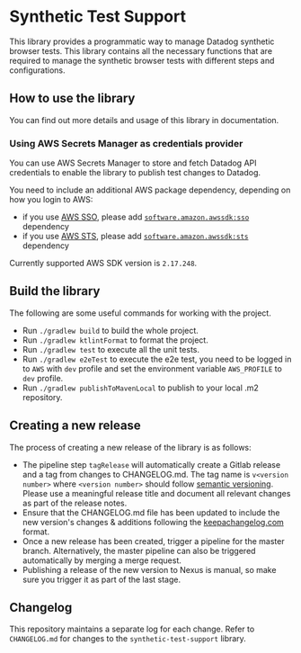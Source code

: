 # Synthetic Test Support
This library provides a programmatic way to manage Datadog synthetic browser tests. This library contains all the necessary functions that are required to manage the synthetic browser tests with different steps and configurations.

## How to use the library
You can find out more details and usage of this library in documentation.

### Using AWS Secrets Manager as credentials provider
You can use AWS Secrets Manager to store and fetch Datadog API credentials to enable the library to publish test changes to Datadog.

You need to include an additional AWS package dependency, depending on how you login to AWS:
- if you use [AWS SSO](https://docs.aws.amazon.com/sdkref/latest/guide/access-sso.html), please add [`software.amazon.awssdk:sso`](https://mvnrepository.com/artifact/software.amazon.awssdk/sso) dependency
- if you use [AWS STS](https://docs.aws.amazon.com/IAM/latest/UserGuide/id_credentials_temp.html), please add [`software.amazon.awssdk:sts`](https://mvnrepository.com/artifact/software.amazon.awssdk/sts) dependency

Currently supported AWS SDK version is `2.17.248`.

## Build the library
The following are some useful commands for working with the project.

- Run `./gradlew build` to build the whole project.
- Run `./gradlew ktlintFormat` to format the project.
- Run `./gradlew test` to execute all the unit tests.
- Run `./gradlew e2eTest` to execute the e2e test, you need to be logged in to `AWS` with `dev` profile and set the environment variable `AWS_PROFILE` to `dev` profile.
- Run `./gradlew publishToMavenLocal` to publish to your local .m2 repository.

## Creating a new release
The process of creating a new release of the library is as follows:

- The pipeline step `tagRelease` will automatically create a Gitlab release and a tag from changes to CHANGELOG.md. The tag name is `v<version number>` where `<version number>` should follow [semantic versioning](https://semver.org/). Please use a meaningful release title and document all relevant changes as part of the release notes.
- Ensure that the CHANGELOG.md file has been updated to include the new version's changes & additions following the [keepachangelog.com](https://keepachangelog.com/en/1.0.0/) format.
- Once a new release has been created, trigger a pipeline for the master branch. Alternatively, the master pipeline can also be triggered automatically by merging a merge request.
- Publishing a release of the new version to Nexus is manual, so make sure you trigger it as part of the last stage.

## Changelog
This repository maintains a separate log for each change. Refer to `CHANGELOG.md` for changes to the `synthetic-test-support` library.
